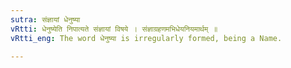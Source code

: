 ```yaml
---
sutra: संज्ञायां धेनुष्या
vRtti: धेनुष्येति निपात्यते संज्ञायां विषये । संज्ञाग्रहणमभिधेयनियमार्थम् ॥
vRtti_eng: The word धेनुष्या is irregularly formed, being a Name.

---
```

